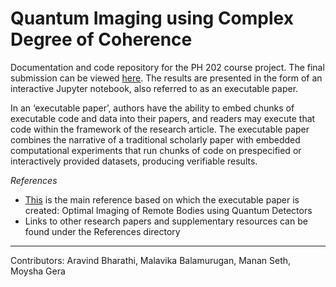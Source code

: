 # Quantum Imaging using Complex Degree of Coherence

Documentation and code repository for the PH 202 course project. The final submission can be viewed [here](https://github.com/loqm/PH202_2020). The results are presented in the form of an interactive Jupyter notebook, also referred to as an executable paper.

In an ‘executable paper’, authors have the ability to embed chunks of executable code and data into their papers, and readers may execute that code within the framework of the research article. The executable paper combines the narrative of a traditional scholarly paper with embedded computational experiments that run chunks of code on prespecified or interactively provided datasets, producing verifiable results.

*References*
 - [This](/References/Optimal%20Imaging%20of%20Remote%20Bodies%20using%20Quantum%20Detectors.pdf) is the main reference based on which the executable paper is created: Optimal Imaging of Remote Bodies using Quantum Detectors
 - Links to other research papers and supplementary resources can be found under the References directory

- - - -

Contributors: Aravind Bharathi, Malavika Balamurugan, Manan Seth, Moysha Gera

<!--

### Individual Contributions

1. Moysha Gera (190260031): Studied and analysed components of the experimental setup and compiled the introduction and experimental setup for the notebook.
2. Malavika (190260014): Studied about the Quantum Cramer-Rao Bound and analysed the Quantum Fisher Information Matrix and wrote the corresponding code, also wrote the theory in this notebook.
3. Manan Seth (190260028): Studied the Van Cittert-Zernike Theorem and the Complex degree of Coherence, wrote the quantum simulation and image reconstruction code
4. Aravind Bharathi (190260009): Wrote the code for the Classical Simulation and Maximum Likelihood Estimator, studied the Fisher Information Matrix and looked for information theoretic approaches to solving the problem, and worked on the Quantum Simulation and Image Reconstruction algorithm

-->
